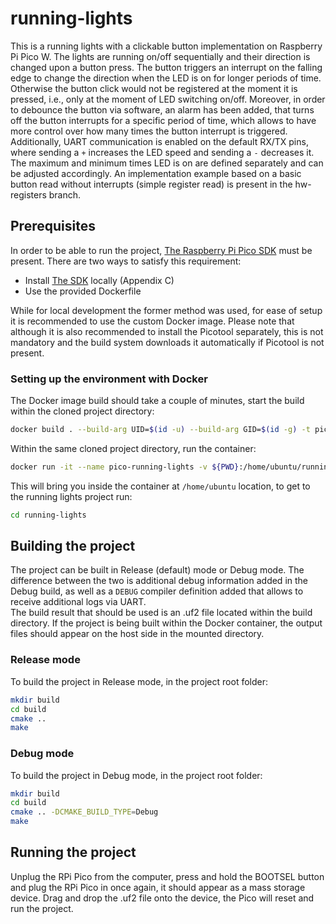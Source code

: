 # running-lights

This is a running lights with a clickable button implementation on Raspberry Pi Pico W. The lights are running on/off sequentially and their direction is changed upon a button press. The button triggers an interrupt on the falling edge to change the direction when the LED is on for longer periods of time. Otherwise the button click would not be registered at the moment it is pressed, i.e., only at the moment of LED switching on/off. Moreover, in order to debounce the button via software, an alarm has been added, that turns off the button interrupts for a specific period of time, which allows to have more control over how many times the button interrupt is triggered. Additionally, UART communication is enabled on the default RX/TX pins, where sending a `+` increases the LED speed and sending a `-` decreases it. The maximum and minimum times LED is on are defined separately and can be adjusted accordingly.
An implementation example based on a basic button read without interrupts (simple register read) is present in the hw-registers branch.


## Prerequisites
In order to be able to run the project, [The Raspberry Pi Pico SDK](https://github.com/raspberrypi/pico-sdk) must be present. There are two ways to satisfy this requirement:
* Install [The SDK](https://datasheets.raspberrypi.com/pico/getting-started-with-pico.pdf) locally (Appendix C)
* Use the provided Dockerfile

While for local development the former method was used, for ease of setup it is recommended to use the custom Docker image.
Please note that although it is also recommended to install the Picotool separately, this is not mandatory and the build system downloads it automatically if Picotool is not present.
### Setting up the environment with Docker
The Docker image build should take a couple of minutes, start the build within the cloned project directory:
```bash
docker build . --build-arg UID=$(id -u) --build-arg GID=$(id -g) -t pico-sdk
```
Within the same cloned project directory, run the container:
```bash
docker run -it --name pico-running-lights -v ${PWD}:/home/ubuntu/running-lights:rw pico-sdk
```

This will bring you inside the container at `/home/ubuntu` location, to get to the running lights project run:
```bash
cd running-lights
```

## Building the project
The project can be built in Release (default) mode or Debug mode. The difference between the two is additional debug information added in the Debug build, as well as a `DEBUG` compiler definition added that allows to receive additional logs via UART.\
The build result that should be used is an .uf2 file located within the build directory. If the project is being built within the Docker container, the output files should appear on the host side in the mounted directory.
### Release mode

To build the project in Release mode, in the project root folder:
```bash
mkdir build
cd build
cmake ..
make
```

### Debug mode

To build the project in Debug mode, in the project root folder:
```bash
mkdir build
cd build
cmake .. -DCMAKE_BUILD_TYPE=Debug
make
```


## Running the project
Unplug the RPi Pico from the computer, press and hold the BOOTSEL button and plug the RPi Pico in once again, it should appear as a mass storage device. Drag and drop the .uf2 file onto the device, the Pico will reset and run the project.